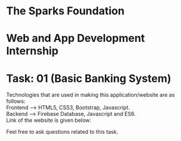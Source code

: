 # The Sparks Foundation
# Web and App Development Internship
# Task: 01 (Basic Banking System)  
Technologies that are used in making this application/website are as follows:  
Frontend --> HTML5, CSS3, Bootstrap, Javascript.  
Backend --> Firebase Database, Javascript and ES6.  
Link of the website is given below:  

Feel free to ask questions related to this task.
